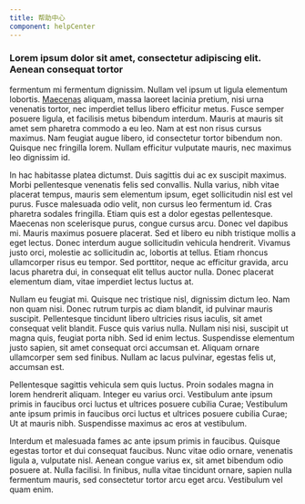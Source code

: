 ```yaml
---
title: 帮助中心
component: helpCenter
---
```


### Lorem ipsum dolor sit amet, consectetur adipiscing elit. Aenean consequat tortor

fermentum mi fermentum dignissim. Nullam vel ipsum ut ligula elementum lobortis.
[Maecenas](http://www.baidu.com) aliquam, massa laoreet lacinia pretium, nisi urna venenatis tortor, nec
imperdiet tellus libero efficitur metus. Fusce semper posuere ligula, et
facilisis metus bibendum interdum. Mauris at mauris sit amet sem pharetra
commodo a eu leo. Nam at est non risus cursus maximus. Nam feugiat augue libero,
id consectetur tortor bibendum non. Quisque nec fringilla lorem. Nullam
efficitur vulputate mauris, nec maximus leo dignissim id.

In hac habitasse platea dictumst. Duis sagittis dui ac ex suscipit maximus.
Morbi pellentesque venenatis felis sed convallis. Nulla varius, nibh vitae
placerat tempus, mauris sem elementum ipsum, eget sollicitudin nisl est vel
purus. Fusce malesuada odio velit, non cursus leo fermentum id. Cras pharetra
sodales fringilla. Etiam quis est a dolor egestas pellentesque. Maecenas non
scelerisque purus, congue cursus arcu. Donec vel dapibus mi. Mauris maximus
posuere placerat. Sed et libero eu nibh tristique mollis a eget lectus. Donec
interdum augue sollicitudin vehicula hendrerit. Vivamus justo orci, molestie ac
sollicitudin ac, lobortis at tellus. Etiam rhoncus ullamcorper risus eu tempor.
Sed porttitor, neque ac efficitur gravida, arcu lacus pharetra dui, in consequat
elit tellus auctor nulla. Donec placerat elementum diam, vitae imperdiet lectus
luctus at.

Nullam eu feugiat mi. Quisque nec tristique nisl, dignissim dictum leo. Nam non
quam nisi. Donec rutrum turpis ac diam blandit, id pulvinar mauris suscipit.
Pellentesque tincidunt libero ultricies risus iaculis, sit amet consequat velit
blandit. Fusce quis varius nulla. Nullam nisi nisi, suscipit ut magna quis,
feugiat porta nibh. Sed id enim lectus. Suspendisse elementum justo sapien, sit
amet consequat orci accumsan et. Aliquam ornare ullamcorper sem sed finibus.
Nullam ac lacus pulvinar, egestas felis ut, accumsan est.

Pellentesque sagittis vehicula sem quis luctus. Proin sodales magna in lorem
hendrerit aliquam. Integer eu varius orci. Vestibulum ante ipsum primis in
faucibus orci luctus et ultrices posuere cubilia Curae; Vestibulum ante ipsum
primis in faucibus orci luctus et ultrices posuere cubilia Curae; Ut at mauris
nibh. Suspendisse maximus ac eros at vestibulum.

Interdum et malesuada fames ac ante ipsum primis in faucibus. Quisque egestas
tortor et dui consequat faucibus. Nunc vitae odio ornare, venenatis ligula a,
vulputate nisl. Aenean congue varius ex, sit amet bibendum odio posuere at.
Nulla facilisi. In finibus, nulla vitae tincidunt ornare, sapien nulla fermentum
mauris, sed consectetur tortor arcu eget arcu. Vestibulum vel quam enim.
